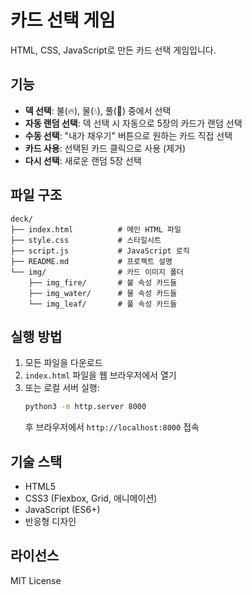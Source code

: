 # 카드 선택 게임

HTML, CSS, JavaScript로 만든 카드 선택 게임입니다.

## 기능

- **덱 선택**: 불(🔥), 물(💧), 풀(🌿) 중에서 선택
- **자동 랜덤 선택**: 덱 선택 시 자동으로 5장의 카드가 랜덤 선택
- **수동 선택**: "내가 채우기" 버튼으로 원하는 카드 직접 선택
- **카드 사용**: 선택된 카드 클릭으로 사용 (제거)
- **다시 선택**: 새로운 랜덤 5장 선택

## 파일 구조

```
deck/
├── index.html          # 메인 HTML 파일
├── style.css           # 스타일시트
├── script.js           # JavaScript 로직
├── README.md           # 프로젝트 설명
└── img/                # 카드 이미지 폴더
    ├── img_fire/       # 불 속성 카드들
    ├── img_water/      # 물 속성 카드들
    └── img_leaf/       # 풀 속성 카드들
```

## 실행 방법

1. 모든 파일을 다운로드
2. `index.html` 파일을 웹 브라우저에서 열기
3. 또는 로컬 서버 실행:
   ```bash
   python3 -m http.server 8000
   ```
   후 브라우저에서 `http://localhost:8000` 접속

## 기술 스택

- HTML5
- CSS3 (Flexbox, Grid, 애니메이션)
- JavaScript (ES6+)
- 반응형 디자인

## 라이선스

MIT License 